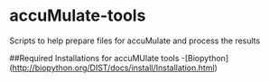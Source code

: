 # accuMulate-tools
Scripts to help prepare files for accuMulate and process the results

##Required Installations for accuMUlate tools 
-[Biopython] (http://biopython.org/DIST/docs/install/Installation.html)
